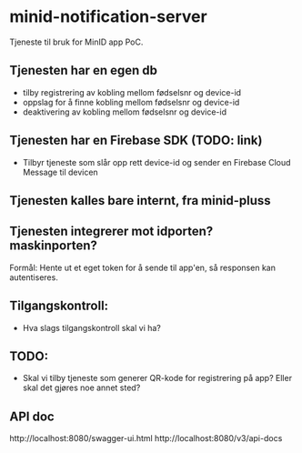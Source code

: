 # minid-notification-server 
Tjeneste til bruk for MinID app PoC.

## Tjenesten har en egen db 
- tilby registrering av kobling mellom fødselsnr og device-id
- oppslag for å finne kobling mellom fødselsnr og device-id
- deaktivering av kobling mellom fødselsnr og device-id

## Tjenesten har en Firebase SDK (TODO: link)
- Tilbyr tjeneste som slår opp rett device-id og sender en Firebase Cloud Message til devicen

## Tjenesten kalles bare internt, fra minid-pluss

## Tjenesten integrerer mot idporten? maskinporten?
Formål: Hente ut et eget token for å sende til app'en, så responsen kan autentiseres. 

## Tilgangskontroll:
- Hva slags tilgangskontroll skal vi ha?

## TODO:
- Skal vi tilby tjeneste som generer QR-kode for registrering på app? Eller skal det gjøres noe annet sted?
 
 
## API doc
http://localhost:8080/swagger-ui.html
http://localhost:8080/v3/api-docs
